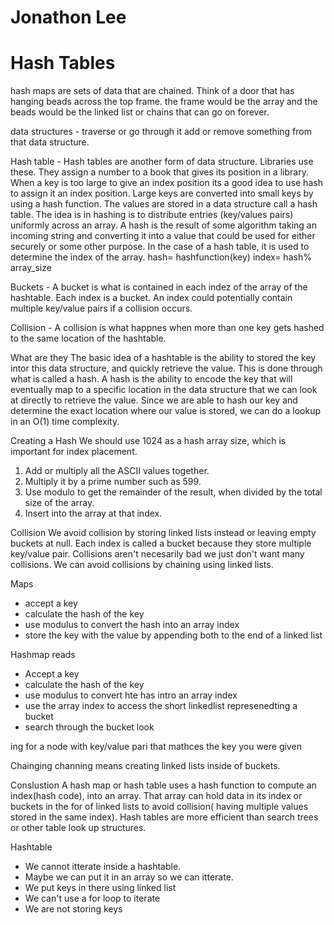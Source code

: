# Jonathon Lee
# Hash Tables

hash maps are sets of data that are chained. Think of a door that has hanging beads across the top frame. the frame would be the array and the beads would be the linked list or chains that can go on forever.


data structures - traverse or go through it
add or remove something from that data structure.

Hash table - Hash tables are another form of data structure. Libraries use these. They assign a number to a book that gives its position in a library. When a key is too large to give an index position its a good idea to use hash to assign it an index position. Large keys are converted into small keys by using a hash function. The values are stored in a data structure call a hash table. The idea is in hashing is to distribute entries (key/values pairs) uniformly across an array. A hash is the result of some algorithm taking an incoming string and converting it into a value that could be used for either securely or some other purpose. In the case of a hash table, it is used to determine the index of the array.
hash= hashfunction(key)
index= hash% array_size

Buckets - A bucket is what is contained in each indez of the array of the hashtable. Each index is a bucket. An index could potentially contain multiple key/value pairs if a collision occurs.

Collision - A collision is what happnes when more than one key gets hashed to the same location of the hashtable.

What are they
The basic idea of a hashtable is the ability to stored the key intor this data structure, and quickly retrieve the value. This is done through what is called a hash. A hash is the ability to encode the key that will eventually map to a specific location in the data structure that we can look at directly to retrieve the value. Since we are able to hash our key and determine the exact location where our value is stored, we can do a lookup in an O(1) time complexity. 

Creating a Hash
We should use 1024 as a hash array size, which is important for index placement.

1. Add or multiply all the ASCII values together.
2. Multiply it by a prime number such as 599.
3. Use modulo to get the remainder of the result, when divided by the total size of the array.
4. Insert into the array at that index.

Collision
We avoid collision by storing linked lists instead or leaving empty buckets at null. Each index is called a bucket because they store multiple key/value pair.
Collisions aren't necesarily bad we just don't want many collisions. We can avoid collisions by chaining using linked lists.

Maps
- accept a key 
- calculate the hash of the key 
- use modulus to convert the hash into an array index
- store the key with the value by appending both to the end of a linked list

Hashmap reads
- Accept a key
- calculate the hash of the key
- use modulus to convert hte has intro an array index
- use the array index to access the short linkedlist represenedting a bucket
- search through the bucket look

ing for a node with key/value pari that mathces the key you were given

Chainging
channing  means creating linked lists inside of buckets.

Conslustion 
A hash map or hash table uses a hash function to compute an index(hash code), into an array. That array can hold data in its index or buckets in the for of linked lists to avoid collision( having multiple values stored in the same index). Hash tables are more efficient than search trees or other table look up structures.

Hashtable
- We cannot itterate inside a hashtable.
- Maybe we can put it in an array so we can itterate.
- We put keys in there using linked list
- We can't use a for loop to iterate
- We are not storing keys